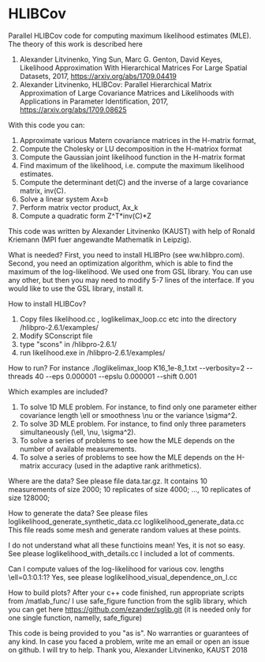 # HLIBCov


Parallel HLIBCov code for computing maximum likelihood estimates (MLE).
The theory of this work is described here
1. Alexander Litvinenko, Ying Sun, Marc G. Genton, David Keyes, Likelihood Approximation With Hierarchical Matrices For Large Spatial Datasets, 2017, https://arxiv.org/abs/1709.04419
2. Alexander Litvinenko, HLIBCov: Parallel Hierarchical Matrix Approximation of Large Covariance Matrices and Likelihoods with Applications in Parameter Identification, 2017, https://arxiv.org/abs/1709.08625




With this code you can:
1) Approximate various Matern covariance matrices in the H-matrix format,
2) Compute the Cholesky or LU decomposition in the H-matriox format
3) Compute the Gaussian joint likelihood function in the H-matrix format
4) Find maximum of the likelihood, i.e. compute the maximum likelihood estimates.
5) Compute the determinant det(C) and the inverse of a large covariance matrix, inv(C).
6) Solve a linear system Ax=b
7) Perform matrix vector product, Ax_k
8) Compute a quadratic form Z^T*inv(C)*Z



This code was written by Alexander Litvinenko (KAUST) with help of Ronald Kriemann (MPI fuer angewandte Mathematik in Leipzig).




What is needed?
First, you need to install HLIBPro (see ww.hlibpro.com).
Second, you need an optimization algorithm, which is able to find the maximum of the log-likelihood. We used one from GSL library. You can use any other, but then you may need to modify 5-7 lines of the interface.
If you would like to use the GSL library, install it.

How to install HLIBCov?
1. Copy files likelihood.cc , loglikelimax_loop.cc etc into the directory /hlibpro-2.6.1/examples/
2. Modify SConscript file 
3. type "scons" in /hlibpro-2.6.1/
4. run likelihood.exe in /hlibpro-2.6.1/examples/

How to run?
For instance
./loglikelimax_loop K16_1e-8_1.txt --verbosity=2 --threads 40 --eps 0.000001 --epslu 0.000001   --shift 0.001


Which examples are included?
1. To solve 1D MLE problem. For instance, to find only one parameter either covariance length \ell or smoothness \nu or the variance \sigma^2.
2. To solve 3D MLE problem. For instance, to find only three parameters simultaneously (\ell, \nu, \sigma^2).
3. To solve a series of problems to see how the MLE depends on the number of available measurements.
4. To solve a series of problems to see how the MLE depends on the H-matrix accuracy (used in the adaptive rank arithmetics).

Where are the data?
See please file data.tar.gz. It contains 10 measurements of size 2000; 10 replicates of size 4000; ..., 10 replicates of size 128000;


How to generate the data?
See please files 
loglikelihood_generate_synthetic_data.cc
loglikelihood_generate_data.cc
This file reads some mesh and generate random values at these points.



I do not understand what all these functioins mean!
Yes, it is not so easy. See please loglikelihood_with_details.cc
I included a lot of comments.



Can I compute values of the log-likelihood for various cov. lengths \ell=0.1:0.1:1?
Yes, see please loglikelihood_visual_dependence_on_l.cc


How to build plots?
After your c++ code finished, run appropriate scripts from /matlab_func/
I use safe_figure function from the sglib library, which you can get here
https://github.com/ezander/sglib.git (it is needed only for one single function, namelly, safe_figure)


This code is being provided to you "as is".
No warranties or guarantees of any kind. 
In case you faced a problem, write me an email or open an issue on github.
I will try to help.
Thank you,
Alexander Litvinenko,
KAUST
2018
